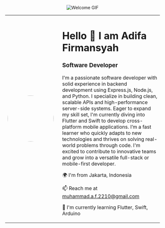 <p align="center">
  <img src="https://user-images.githubusercontent.com/74038190/225813708-98b745f2-7d22-48cf-9150-083f1b00d6c9.gif" alt="Welcome GIF" />
</p>

<table>
  <tr>
    <td>
      <!-- Replace the image URL with your actual profile picture -->
      <img src="https://github.com/user-attachments/assets/425563b0-f70e-483a-8d36-b1c7b53707b4" width="150" style="border-radius: 100%;" />
    </td>
    <td style="padding-left: 20px;">
      <h1>Hello 👋 I am Adifa Firmansyah</h1>
      <h3>Software Developer</h3>
      <p>
        I'm a passionate software developer with solid experience in backend development using Express.js, Node.js, and Python. I specialize in building clean,              scalable APIs and high-performance server-side systems. Eager to expand my skill set, I'm currently diving into Flutter and Swift to develop cross-platform          mobile applications. I’m a fast learner who quickly adapts to new technologies and thrives on solving real-world problems through code. I'm excited to               contribute to innovative teams and grow into a versatile full-stack or mobile-first developer.
      </p>
      <p>🌍 I'm from Jakarta, Indonesia</p>
      <p>📫 Reach me at <a href="mail to:muhammad.a.f.2210@gmail.com">muhammad.a.f.2210@gmail.com</a></p>
      <p>🌱 I'm currently learning Flutter, Swift, Arduino</p>
    </td>
  </tr>
</table>

<div href="Skills" alt = "skills for badan">
</div>
